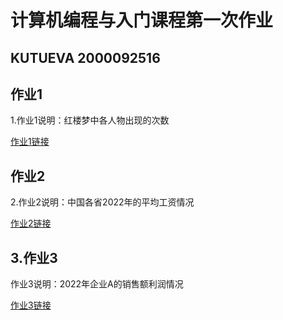 <html>
    <head>
        <h1>计算机编程与入门课程第一次作业</h1>
        <h2>KUTUEVA  2000092516</h2>
    </head>
    <body>
        <div class="container">
            <h2>作业1</h2>
            <p>1.作业1说明：红楼梦中各人物出现的次数</p>
            <a target="_blank" href="https://kutueva.github.io/1.html">作业1链接</a>
            <h2>作业2</h2>
            <p>2.作业2说明：中国各省2022年的平均工资情况</p>
            <a href="https://kutueva.github.io/2.html">作业2链接</a>
            <h2>3.作业3</h2>
            <p>作业3说明：2022年企业A的销售额利润情况</p>
            <a href="https://kutueva.github.io/3.html">作业3链接</a>
        </div>
    </body>
</html>
